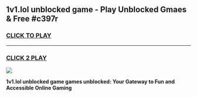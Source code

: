 
## 1v1.lol unblocked game - Play Unblocked Gmaes & Free #c397r
<h3>
<a href="https://news.freeplayer.one?title=1v1.lol_unblocked_game&ref=24F">CLICK TO PLAY</a></h3>
<hr>

<h3>
<a href="https://news.freeplayer.one?title=1v1.lol_unblocked_game&ref=24F">CLICK 2 PLAY</a>
  
</h3>

<a href="https://news.freeplayer.one?title=1v1.lol_unblocked_game&ref=24F/"><img src="https://clearcache.store/games.png"></a>


**1v1.lol unblocked game games unblocked: Your Gateway to Fun and Accessible Online Gaming**
